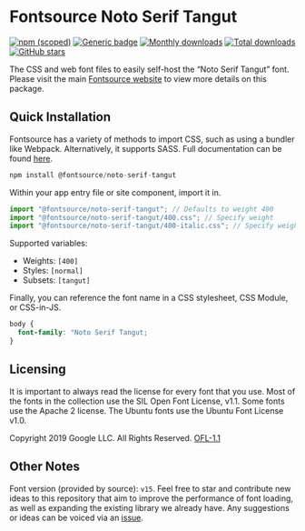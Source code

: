 # Fontsource Noto Serif Tangut

[![npm (scoped)](https://img.shields.io/npm/v/@fontsource/noto-serif-tangut?color=brightgreen)](https://www.npmjs.com/package/@fontsource/noto-serif-tangut) [![Generic badge](https://img.shields.io/badge/fontsource-passing-brightgreen)](https://github.com/fontsource/fontsource) [![Monthly downloads](https://badgen.net/npm/dm/@fontsource/noto-serif-tangut)](https://github.com/fontsource/fontsource) [![Total downloads](https://badgen.net/npm/dt/@fontsource/noto-serif-tangut)](https://github.com/fontsource/fontsource) [![GitHub stars](https://img.shields.io/github/stars/fontsource/fontsource.svg?style=social&label=Star)](https://github.com/fontsource/fontsource/stargazers)

The CSS and web font files to easily self-host the “Noto Serif Tangut” font. Please visit the main [Fontsource website](https://fontsource.org/fonts/noto-serif-tangut) to view more details on this package.

## Quick Installation

Fontsource has a variety of methods to import CSS, such as using a bundler like Webpack. Alternatively, it supports SASS. Full documentation can be found [here](https://fontsource.org/docs/introduction).

```javascript
npm install @fontsource/noto-serif-tangut
```

Within your app entry file or site component, import it in.

```javascript
import "@fontsource/noto-serif-tangut"; // Defaults to weight 400
import "@fontsource/noto-serif-tangut/400.css"; // Specify weight
import "@fontsource/noto-serif-tangut/400-italic.css"; // Specify weight and style

```

Supported variables:
- Weights: `[400]`
- Styles: `[normal]`
- Subsets: `[tangut]`

Finally, you can reference the font name in a CSS stylesheet, CSS Module, or CSS-in-JS.

```css
body {
  font-family: "Noto Serif Tangut;
}
```

## Licensing
It is important to always read the license for every font that you use.
Most of the fonts in the collection use the SIL Open Font License, v1.1. Some fonts use the Apache 2 license. The Ubuntu fonts use the Ubuntu Font License v1.0.

Copyright 2019 Google LLC. All Rights Reserved.
[OFL-1.1](http://scripts.sil.org/OFL)

## Other Notes
Font version (provided by source): `v15`.
Feel free to star and contribute new ideas to this repository that aim to improve the performance of font loading, as well as expanding the existing library we already have. Any suggestions or ideas can be voiced via an [issue](https://github.com/fontsource/fontsource/issues).